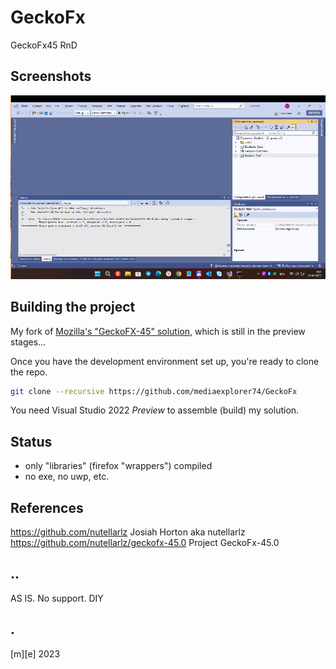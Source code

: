 # GeckoFx

GeckoFx45 RnD

## Screenshots
![Shot1](images/shot1.png)

## Building the project
My fork of [Mozilla's "GeckoFX-45" solution](https://github.com/MicrosoftBandDev/companion-app), 
which is still in the preview stages... 

Once you have the development environment set up, you're ready to clone the repo.
```bash
git clone --recursive https://github.com/mediaexplorer74/GeckoFx
```

You need Visual Studio 2022 *Preview* to assemble (build) my solution.

## Status
- only "libraries" (firefox "wrappers") compiled
- no exe, no uwp, etc.

## References
https://github.com/nutellarlz Josiah Horton aka nutellarlz
https://github.com/nutellarlz/geckofx-45.0 Project GeckoFx-45.0

## ..
AS IS. No support. DIY

## .
[m][e] 2023
